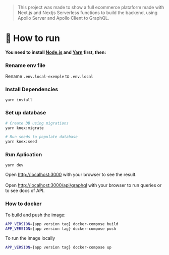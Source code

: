> This project was made to show a full ecommerce plataform made with Next.js and Nextjs Serverless functions to build the backend, using Apollo Server and Apollo Client to GraphQL.

  
# :construction_worker: How to run
**You need to install [Node.js](https://nodejs.org/en/download/) and [Yarn](https://yarnpkg.com/) first, then:**

### Rename env file
Rename `.env.local-exemple` to `.env.local`
### Install Dependencies
```bash
yarn install
```
### Set up database
```bash
# Create DB using migrations
yarn knex:migrate

# Run seeds to populate database
yarn knex:seed 
```
### Run Aplication
```bash 
yarn dev 
```

Open [http://localhost:3000](http://localhost:3000) with your browser to see the result.
<br>
<br>
Open [http://localhost:3000/api/graphql](http://localhost:3000/api/graphql) with your browser to run queries or to see docs of API.

### How to docker

To build and push the image:
```bash
APP_VERSION={app version tag} docker-compose build
APP_VERSION={app version tag} docker-compose push
```

To run the image locally
```bash
APP_VERSION={app version tag} docker-compose up
```
